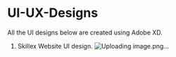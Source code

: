 # UI-UX-Designs
All the UI designs below are created using Adobe XD.

1) Skillex Website UI design.
![Uploading image.png…]()
